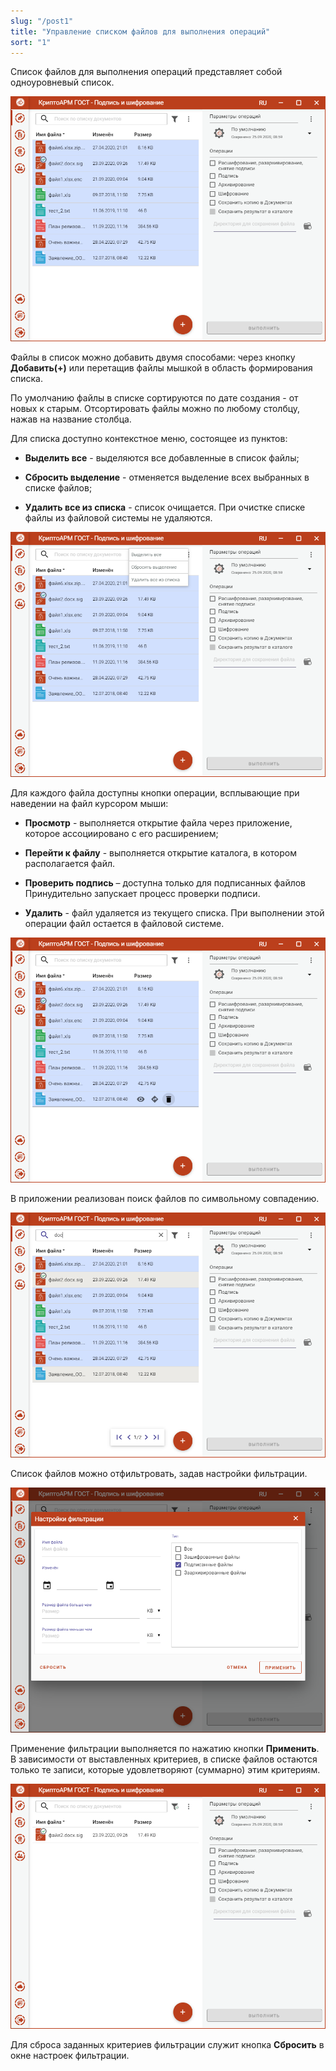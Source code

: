 ```yaml
---
slug: "/post1"
title: "Управление списком файлов для выполнения операций"
sort: "1"
---
```


Список файлов для выполнения операций представляет собой одноуровневый список.

![files_list.png](./images/files_list.png "Список файлов")


Файлы в список можно добавить двумя способами: через кнопку **Добавить(+)** или перетащив файлы мышкой в область формирования списка.

По умолчанию файлы в списке сортируются по дате создания - от новых к старым. Отсортировать файлы можно по любому столбцу, нажав на название столбца.

Для списка доступно контекстное меню, состоящее из пунктов:

-   **Выделить все** - выделяются все добавленные в список файлы;

-   **Сбросить выделение** - отменяется выделение всех выбранных в списке файлов;

-   **Удалить все из списка** - список очищается. При очистке списке файлы из файловой системы не удаляются.

![files_list_context.png](./images/files_list_context.png "Контекстное меню списка файлов")


Для каждого файла доступны кнопки операции, всплывающие при наведении на файл курсором мыши:

-   **Просмотр** - выполняется открытие файла через приложение, которое ассоциировано с его расширением;

-   **Перейти к файлу** - выполняется открытие каталога, в котором располагается файл.

-   **Проверить подпись** – доступна только для подписанных файлов Принудительно запускает процесс проверки подписи.

-   **Удалить** - файл удаляется из текущего списка. При выполнении этой операции файл остается в файловой системе.

![files_operations.png](./images/files_operations.png "Кнопки операций файла")


В приложении реализован поиск файлов по символьному совпадению.

![files_search.png](./images/files_search.png "Поиск файлов")


Список файлов можно отфильтровать, задав настройки фильтрации.

![files_filter.png](./images/files_filter.png "Настройки фильтра файлов")


Применение фильтрации выполняется по нажатию кнопки **Применить**. В зависимости от выставленных критериев, в списке файлов остаются только те записи, которые удовлетворяют (суммарно) этим критериям.

![files_after_filter.png](./images/files_after_filter.png "Результат применения фильтрации файлов")


Для сброса заданных критериев фильтрации служит кнопка **Сбросить** в окне
настроек фильтрации.